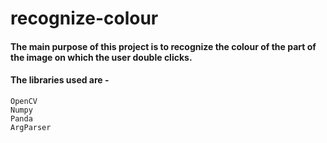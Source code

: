 # recognize-colour

#### The main purpose of this project is to recognize the colour of the part of the image on which the user double clicks.

#### The libraries used are -
    OpenCV
    Numpy
    Panda
    ArgParser

